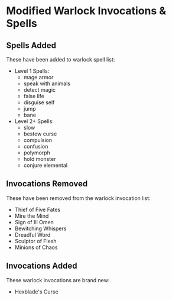 # Modified Warlock Invocations & Spells
## Spells Added
These have been added to warlock spell list:
- Level 1 Spells:
	- mage armor
	- speak with animals
	- detect magic
	- false life
	- disguise self
	- jump
	- bane
- Level 2+ Spells:
	- slow
	- bestow curse
	- compulsion
	- confusion
	- polymorph
	- hold monster
	- conjure elemental

## Invocations Removed
These have been removed from the warlock invocation list:
- Thief of Five Fates
- Mire the Mind
- Sign of Ill Omen
- Bewitching Whispers
- Dreadful Word
- Sculptor of Flesh
- Minions of Chaos

## Invocations Added
These warlock invocations are brand new:
- Hexblade's Curse
